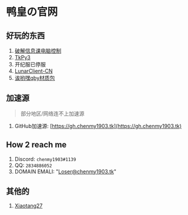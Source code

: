 # 鸭皇の官网

## 好玩的东西

1. [破解信息课电脑控制](https://github.com/chenmy1903/student)
2. [TkPy3](https://github.com/chenmy1903/TkPy3)
3. 开纪服已停服
4. [LunarClient-CN](https://github.com/chenmy1903/LunarClient)
5. [诶哟嘿qby材质包](qby-pack)

## 加速源

> 部分地区/网络连不上加速源

1. GitHub加速源: [https://gh.chenmy1903.tk](https://gh.chenmy1903.tk)

## How 2 reach me

1. Discord: `chenmy1903#1139`
2. QQ: `2834886052`
3. DOMAIN EMALI: "Loser@chenmy1903.tk"

## 其他的

1. [Xiaotang27](xiaotang27.github.io)
